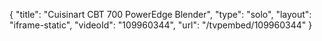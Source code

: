 {
    "title": "Cuisinart CBT 700 PowerEdge Blender",
    "type": "solo",
    "layout": "iframe-static",
    "videoId": "109960344",
    "url": "\/tvpembed\/109960344"
}